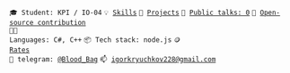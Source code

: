 <code>🎓 Student: KPI / IO-04</code>
<code>💡 [Skills](SKILLS.md)</code>
<code>🧻 [Projects](PROJECTS.md)</code>
<code>📢 [Public talks: 0](TALKS.md)</code>
<code>👀 [Open-source contribution](CONTRIBUTION.md)</code><br>
<code>🧑‍💻 Languages: C#, C++</code>
<code>📦 Tech stack: node.js</code>
<code>🪙 [Rates](RATES.md)</code><br>
<code>💬 telegram: [@Blood_Bag](https://telegram.me/Blood_Bag)</code>
<code>📫 [igorkryuchkov228@gmail.com](mailto:igorkryuchkov228@gmail.com)</code>
